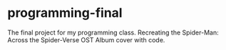 # programming-final
The final project for my programming class.  Recreating the Spider-Man: Across the Spider-Verse OST Album cover with code.
